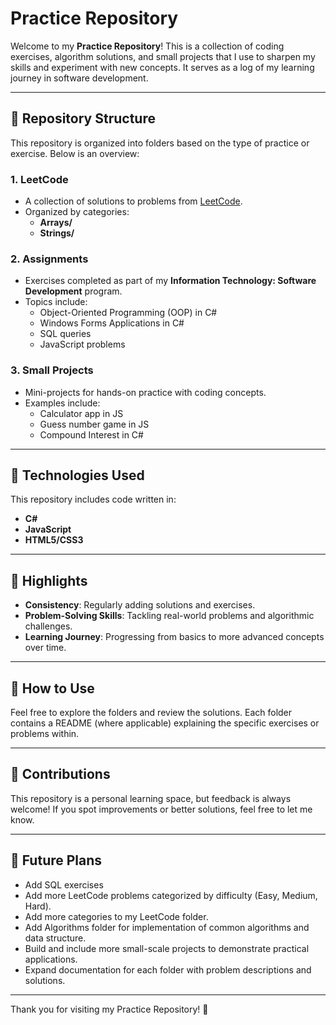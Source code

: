 # Practice Repository

Welcome to my **Practice Repository**! This is a collection of coding exercises, algorithm solutions, and small projects that I use to sharpen my skills and experiment with new concepts. It serves as a log of my learning journey in software development.

---

## 📂 Repository Structure

This repository is organized into folders based on the type of practice or exercise. Below is an overview:

### **1. LeetCode**

- A collection of solutions to problems from [LeetCode](https://leetcode.com/).
- Organized by categories:
  - **Arrays/**
  - **Strings/**

### **2. Assignments**

- Exercises completed as part of my **Information Technology: Software Development** program.
- Topics include:
  - Object-Oriented Programming (OOP) in C#
  - Windows Forms Applications in C#
  - SQL queries
  - JavaScript problems

### **3. Small Projects**

- Mini-projects for hands-on practice with coding concepts.
- Examples include:
  - Calculator app in JS
  - Guess number game in JS
  - Compound Interest in C#

---

## 🔧 Technologies Used

This repository includes code written in:

- **C#**
- **JavaScript**
- **HTML5/CSS3**

---

## 🌟 Highlights

- **Consistency**: Regularly adding solutions and exercises.
- **Problem-Solving Skills**: Tackling real-world problems and algorithmic challenges.
- **Learning Journey**: Progressing from basics to more advanced concepts over time.

---

## 📜 How to Use

Feel free to explore the folders and review the solutions. Each folder contains a README (where applicable) explaining the specific exercises or problems within.

---

## 🤝 Contributions

This repository is a personal learning space, but feedback is always welcome! If you spot improvements or better solutions, feel free to let me know.

---

## 🚀 Future Plans

- Add SQL exercises
- Add more LeetCode problems categorized by difficulty (Easy, Medium, Hard).
- Add more categories to my LeetCode folder.
- Add Algorithms folder for implementation of common algorithms and data structure.
- Build and include more small-scale projects to demonstrate practical applications.
- Expand documentation for each folder with problem descriptions and solutions.

---

Thank you for visiting my Practice Repository! 🎉
